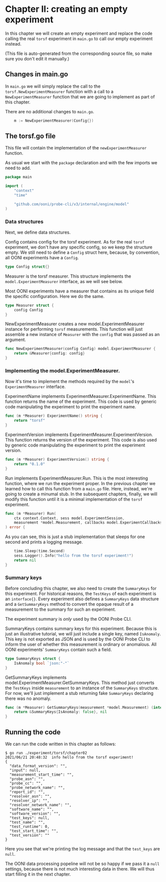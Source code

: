 
# Chapter II: creating an empty experiment

In this chapter we will create an empty experiment and replace
the code calling the real `torsf` experiment in `main.go` to
call our empty experiment instead.

(This file is auto-generated from the corresponding source file,
so make sure you don't edit it manually.)

## Changes in main.go

In `main.go` we will simply replace the call to the
`torsf.NewExperimentMeasurer` function with a call to
a `NewExperimentMeasurer` function that we are going
to implement as part of this chapter.

There are no additional changes to `main.go`.

```Go
	m := NewExperimentMeasurer(Config{})
```

## The torsf.go file

This file will contain the implementation of the
`newExperimentMeasurer` function.

As usual we start with the `package` declaration and
with the few imports we need to add.

```Go
package main

import (
	"context"
	"time"

	"github.com/ooni/probe-cli/v3/internal/engine/model"
)

```

### Data structures

Next, we define data structures.

Config contains config for the torsf experiment. As for the real
`torsf` experiment, we don't have any specific config, so we keep
the structure empty. We still need to define a `Config` struct
here, because, by convention, all OONI experiments have a `Config`.

```Go
type Config struct{}

```

Measurer is the torsf measurer. This structure implements the
`model.ExperimentMeasurer` interface, as we will see below.

Most OONI experiments have a measurer that contains as its unique
field the specific configuration. Here we do the same.

```Go
type Measurer struct {
	config Config
}

```
NewExperimentMeasurer creates a new model.ExperimentMeasurer
instance for performing `torsf` measurements. This function
will just assemble a new instance of `Measurer` with the `config`
that was passed as an argument.

```Go
func NewExperimentMeasurer(config Config) model.ExperimentMeasurer {
	return &Measurer{config: config}
}

```

### Implementing the model.ExperimentMeasurer.

Now it's time to implement the methods required by the `model`'s
`ExperimentMeasurer` interface.

ExperimentName implements ExperimentMeasurer.ExperimentName. This function
returns the name of the experiment. This code is used by generic code
manipulating the experiment to print the experiment name.

```Go
func (m *Measurer) ExperimentName() string {
	return "torsf"
}

```

ExperimentVersion implements ExperimentMeasurer.ExperimentVersion. This
function returns the version of the experiment. This code is also used by
generic code manipulating the experiment to print the experiment version.

```Go
func (m *Measurer) ExperimentVersion() string {
	return "0.1.0"
}

```

Run implements ExperimentMeasurer.Run. This is the most interesting
function, where we run the experiment proper. In the previous chapter
we learned how to call this function from a `main.go` file. Here,
instead, we're going to create a minumal stub. In the subsequent
chapters, finally, we will modify this function until it is a
minimal implementation of the `torsf` experiment.

```Go
func (m *Measurer) Run(
	ctx context.Context, sess model.ExperimentSession,
	measurement *model.Measurement, callbacks model.ExperimentCallbacks,
) error {
```
As you can see, this is just a stub implementation that sleeps
for one second and prints a logging message.

```Go
	time.Sleep(time.Second)
	sess.Logger().Info("hello from the torsf experiment!")
	return nil
}

```
### Summary keys

Before concluding this chapter, we also need to create the `SummaryKeys`
for this experiment. For historical reasons, the `TestKeys` of each
experiment is an `interface{}`. Every experiment also defines a `SummaryKeys`
data structure and a `GetSummaryKeys` method to convert the opaque
result of a measurement to the summary for such an experiment.

The experiment summary is *only* used by the OONI Probe CLI.

SummaryKeys contains summary keys for this experiment. Because this is
just an illustrative tutorial, we will just include a single key, named
`IsAnomaly`. This key is not exported as JSON and is used by the OONI
Probe CLI to inform the user of whether this measurement is ordinary or
anomalous. All OONI experiments' `SummaryKeys` contain such a field.

```Go
type SummaryKeys struct {
	IsAnomaly bool `json:"-"`
}

```

GetSummaryKeys implements model.ExperimentMeasurer.GetSummaryKeys. This
method just converts the `TestKeys` inside `measurement` to an instance of
the `SummaryKeys` structure. For now, we'll just implement a stub returning
fake `SummaryKeys` declaring there was no anomaly.

```Go
func (m *Measurer) GetSummaryKeys(measurement *model.Measurement) (interface{}, error) {
	return &SummaryKeys{IsAnomaly: false}, nil
}

```

## Running the code

We can run the code written in this chapter as follows:

```
$ go run ./experiment/torsf/chapter02
2021/06/21 20:48:32  info hello from the torsf experiment!
{
  "data_format_version": "",
  "input": null,
  "measurement_start_time": "",
  "probe_asn": "",
  "probe_cc": "",
  "probe_network_name": "",
  "report_id": "",
  "resolver_asn": "",
  "resolver_ip": "",
  "resolver_network_name": "",
  "software_name": "",
  "software_version": "",
  "test_keys": null,
  "test_name": "",
  "test_runtime": 0,
  "test_start_time": "",
  "test_version": ""
}
```

Here you see that we're printing the log message and
that the `test_keys` are `null`.

The OONI data processing popeline will not be so happy
if we pass it a `null` settings, because there is not
much interesting data in there. We will thus start filling
it in the next chapter.
